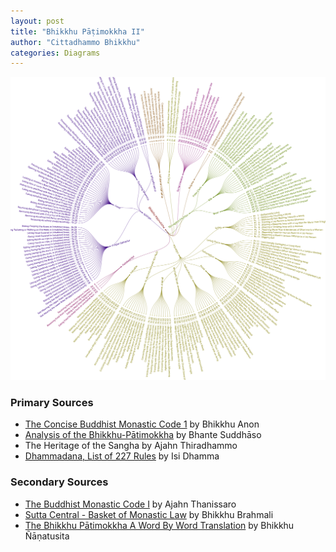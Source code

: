 ```yaml
---
layout: post
title: "Bhikkhu Pāṭimokkha II"
author: "Cittadhammo Bhikkhu"
categories: Diagrams
---
```


[![Bhikkhu Pāṭimokkha](/assets/images/bhikkhu-patimokkha.svg)](/assets/maps/bhikkhu-patimokkha.html)



### Primary Sources
- [The Concise Buddhist Monastic Code 1](https://buddhistuniversity.net/content/reference/cbmci) by Bhikkhu Anon
- [Analysis of the Bhikkhu-Pātimokkha](https://buddhistuniversity.net/content/canon/analysis-of-the-bhikkhu-patimokkha_suddhaso) by Bhante Suddhāso
- The Heritage of the Sangha by Ajahn Thiradhammo
- [Dhammadana, List of 227 Rules](https://en.dhammadana.org/sangha/vinaya/227.htm) by Isi Dhamma

### Secondary Sources
- [The Buddhist Monastic Code I](https://www.dhammatalks.org/vinaya/bmc/Section0001.html) by Ajahn Thanissaro
- [Sutta Central - Basket of Monastic Law](https://suttacentral.net/pitaka/vinaya/pli-tv-vi/pli-tv-bu-vb) by Bhikkhu Brahmali
- [The Bhikkhu Pātimokkha A Word By Word Translation](https://www.bps.lk/olib/bp/bp627s_Nyanatusita_Bhikkhu-Patimokkha-Translation.pdf) by Bhikkhu Ñāṇatusita


